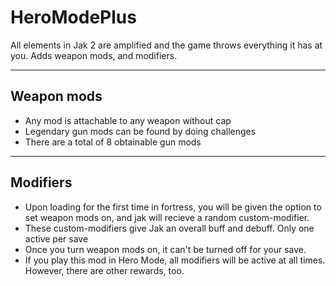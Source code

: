 # HeroModePlus
All elements in Jak 2 are amplified and the game throws everything it has at you. Adds weapon mods, and modifiers.

-------------------------------------------------------------------------------------------------------------------------------------------------------
Weapon mods
-------------------------------------------------------------------------------------------------------------------------------------------------------
- Any mod is attachable to any weapon without cap
- Legendary gun mods can be found by doing challenges
- There are a total of 8 obtainable gun mods
-------------------------------------------------------------------------------------------------------------------------------------------------------
Modifiers
-------------------------------------------------------------------------------------------------------------------------------------------------------
- Upon loading for the first time in fortress, you will be given the option to set weapon mods on, and jak will recieve a random custom-modifier.
- These custom-modifiers give Jak an overall buff and debuff. Only one active per save
- Once you turn weapon mods on, it can't be turned off for your save.
- If you play this mod in Hero Mode, all modifiers will be active at all times. However, there are other rewards, too.